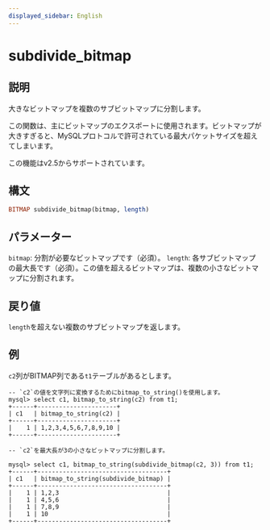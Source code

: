 ```yaml
---
displayed_sidebar: English
---
```


# subdivide_bitmap

## 説明

大きなビットマップを複数のサブビットマップに分割します。

この関数は、主にビットマップのエクスポートに使用されます。ビットマップが大きすぎると、MySQLプロトコルで許可されている最大パケットサイズを超えてしまいます。

この機能はv2.5からサポートされています。

## 構文

```Haskell
BITMAP subdivide_bitmap(bitmap, length)
```

## パラメーター

`bitmap`: 分割が必要なビットマップです（必須）。
`length`: 各サブビットマップの最大長です（必須）。この値を超えるビットマップは、複数の小さなビットマップに分割されます。

## 戻り値

`length`を超えない複数のサブビットマップを返します。

## 例

`c2`列がBITMAP列である`t1`テーブルがあるとします。

```Plain
-- `c2`の値を文字列に変換するためにbitmap_to_string()を使用します。
mysql> select c1, bitmap_to_string(c2) from t1;
+------+----------------------+
| c1   | bitmap_to_string(c2) |
+------+----------------------+
|    1 | 1,2,3,4,5,6,7,8,9,10 |
+------+----------------------+

-- `c2`を最大長が3の小さなビットマップに分割します。

mysql> select c1, bitmap_to_string(subdivide_bitmap(c2, 3)) from t1;
+------+------------------------------------+
| c1   | bitmap_to_string(subdivide_bitmap) |
+------+------------------------------------+
|    1 | 1,2,3                              |
|    1 | 4,5,6                              |
|    1 | 7,8,9                              |
|    1 | 10                                 |
+------+------------------------------------+
```
